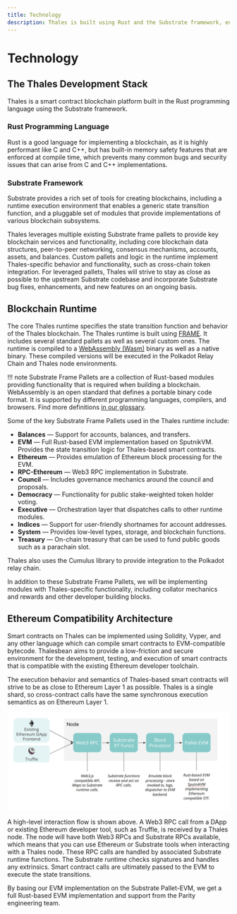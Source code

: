 ```yaml
---
title: Technology
description: Thales is built using Rust and the Substrate framework, enabling rich tools for implementation, but also allowing for specialization and optimization.
---
```


# Technology

## The Thales Development Stack

Thales is a smart contract blockchain platform built in the Rust programming language using the Substrate framework.  

### Rust Programming Language

Rust is a good language for implementing a blockchain, as it is highly performant like C and C++, but has built-in memory safety features that are enforced at compile time, which prevents many common bugs and security issues that can arise from C and C++ implementations.

### Substrate Framework

Substrate provides a rich set of tools for creating blockchains, including a runtime execution environment that enables a generic state transition function, and a pluggable set of modules that provide implementations of various blockchain subsystems.

Thales leverages multiple existing Substrate frame pallets to provide key blockchain services and functionality, including core blockchain data structures, peer-to-peer networking, consensus mechanisms, accounts, assets, and balances.  Custom pallets and logic in the runtime implement Thales-specific behavior and functionality, such as cross-chain token integration.  For leveraged pallets, Thales will strive to stay as close as possible to the upstream Substrate codebase and incorporate Substrate bug fixes, enhancements, and new features on an ongoing basis.

## Blockchain Runtime

The core Thales runtime specifies the state transition function and behavior of the Thales blockchain.  The Thales runtime is built using [FRAME](/resources/glossary/#substrate-frame-pallets). It includes several standard pallets as well as several custom ones. The runtime is compiled to a [WebAssembly (Wasm)](/resources/glossary/#webassemblywasm) binary as well as a native binary. These compiled versions will be executed in the Polkadot Relay Chain and Thales node environments.  

!!! note
    Substrate Frame Pallets are a collection of Rust-based modules providing functionality that is required when building a blockchain.  WebAssembly is an open standard that defines a portable binary code format. It is supported by different programming languages, compilers, and browsers. Find more definitions [in our glossary](/resources/glossary/).

Some of the key Substrate Frame Pallets used in the Thales runtime include:

 - **Balances** — Support for accounts, balances, and transfers.
 - **EVM** — Full Rust-based EVM implementation based on SputnikVM.  Provides the state transition logic for Thales-based smart contracts.
 - **Ethereum** — Provides emulation of Ethereum block processing for the EVM.
 - **RPC-Ethereum** — Web3 RPC implementation in Substrate.
 - **Council** — Includes governance mechanics around the council and proposals.
 - **Democracy** — Functionality for public stake-weighted token holder voting.
 - **Executive** — Orchestration layer that dispatches calls to other runtime modules.
 - **Indices** — Support for user-friendly shortnames for account addresses.
 - **System** — Provides low-level types, storage, and blockchain functions.
 - **Treasury** — On-chain treasury that can be used to fund public goods such as a parachain slot.

Thales also uses the Cumulus library to provide integration to the Polkadot relay chain.

In addition to these Substrate Frame Pallets, we will be implementing modules with Thales-specific functionality, including collator mechanics and rewards and other developer building blocks.

## Ethereum Compatibility Architecture

Smart contracts on Thales can be implemented using Solidity, Vyper, and any other language which can compile smart contracts to EVM-compatible bytecode.  Thalesbean aims to provide a low-friction and secure environment for the development, testing, and execution of smart contracts that is compatible with the existing Ethereum developer toolchain.  

The execution behavior and semantics of Thales-based smart contracts will strive to be as close to Ethereum Layer 1 as possible.  Thales is a single shard, so cross-contract calls have the same synchronous execution semantics as on Ethereum Layer 1.

![Diagram showing the interactions made possible through Thales's Ethereum compatibility](/images/technology-diagram.png)

A high-level interaction flow is shown above.  A Web3 RPC call from a DApp or existing Ethereum developer tool, such as Truffle, is received by a Thales node.  The node will have both Web3 RPCs and Substrate RPCs available, which means that you can use Ethereum or Substrate tools when interacting with a Thales node.  These RPC calls are handled by associated Substrate runtime functions.  The Substrate runtime checks signatures and handles any extrinsics.  Smart contract calls are ultimately passed to the EVM to execute the state transitions.

By basing our EVM implementation on the Substrate Pallet-EVM, we get a full Rust-based EVM implementation and support from the Parity engineering team.
